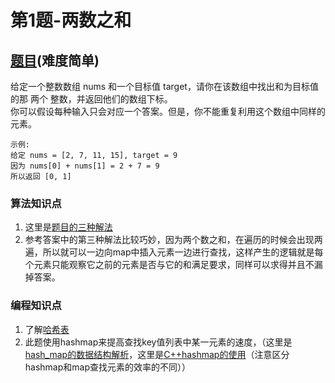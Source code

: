 # 第1题-两数之和

## [题目](https://leetcode-cn.com/problems/two-sum/)(难度简单)
给定一个整数数组 nums 和一个目标值 target，请你在该数组中找出和为目标值的那 两个 整数，并返回他们的数组下标。   
你可以假设每种输入只会对应一个答案。但是，你不能重复利用这个数组中同样的元素。   
  
```markdow
示例:  
给定 nums = [2, 7, 11, 15], target = 9  
因为 nums[0] + nums[1] = 2 + 7 = 9  
所以返回 [0, 1]
```


### **算法知识点**
1. 这里是[题目的三种解法](https://leetcode-cn.com/problems/two-sum/solution/liang-shu-zhi-he-by-leetcode-2/)
2. 参考答案中的第三种解法比较巧妙，因为两个数之和，在遍历的时候会出现两遍，所以就可以一边向map中插入元素一边进行查找，这样产生的逻辑就是每个元素只能观察它之前的元素是否与它的和满足要求，同样可以求得并且不漏掉答案。

### **编程知识点**
1. 了解[哈希表](https://blog.csdn.net/u011109881/article/details/80379505)
2. 此题使用hashmap来提高查找key值列表中某一元素的速度，（这里是[hash_map的数据结构解析](https://blog.csdn.net/qq_41345773/article/details/92066554)，这里是[C++hashmap的使用](https://stackoverflow.com/questions/3578083/what-is-the-best-way-to-use-a-hashmap-in-c)（注意区分hashmap和map查找元素的效率的不同））